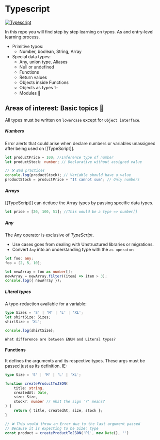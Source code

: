 # Typescript

[![Typescript](https://img.shields.io/badge/Typescript-Hello%20World-%2333ccff)](https://img.shields.io/badge/Typescript-Hello%20World-%2333ccff)

In this repo you will find step by step learning on typos. As and entry-level learning process.

- Primitive typos:
  - Number, boolean, String, Array
- Special data types:
  - Any, union type, Aliases
  - Null or undefined
  - Functions
  - Return values
  - Objects inside Functions
  - Objects as types ✨
  - Modules 🍃

## Areas of interest: Basic topics 🌱

All types must be written on `lowercase` except for `Object interface`.

##### Numbers

Error alerts that could arise when declare numbers or variables unassigned after being used on [[TypeScript]].

```typescript
let productPrice = 100; //Inference type of number
let productStock: number; // Declarative without assigned value

// ❌ Bad practices
console.log(productStock); // Variable should have a value
productStock = productPrice + "It cannot sum"; // Only numbers
```

##### Arrays

[[TypeScript]] can deduce the Array types by passing specific data types.

```typescript
let price = [20, 100, 51]; //This would be a type => number[]
```

##### Any

The Any operator is exclusive of _TypeScript_.

- Use cases goes from dealing with Unstructured libraries or migrations.
- Convert `Any` into an understanding type with the `as operator`:

```typescript
let foo: any;
foo = [2, 5, 10];

let newArray = foo as number[];
newArray = newArray.filter((item) => item > 3);
console.log({ newArray });
```

##### Literal types

A type-reduction available for a variable:

```Typescript
type Sizes = 'S' | 'M' | 'L' | 'XL';
let shirtSize: Sizes;
shirtSize = 'XL';

console.log(shirtSize);
```

`What difference are between ENUM and Literal types?`

#### Functions

It defines the arguments and its respective types. These args must be passed just as its definition. IE:

```Typescript
type Size = 'S' | 'M' | 'L' | 'XL';

function createProductToJSON(
    title: string,
    createdAt: Date,
    size: Size,
    stock?: number // What the sign '?' means?
) {
    return { title, createdAt, size, stock };
}

// ❌ This would throw an Error due to the last argument passed
// Because it is expecting to be Size: type
const product = createProductToJSON('P1', new Date(), '')
```
